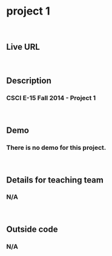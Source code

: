 <h1>project 1</h1><br>

<h2>Live URL</h2>

<a href="http://p1ahmed.me/hello-world/"></a><br>



<h2>Description</h2>
<h3> CSCI E-15 Fall 2014 - Project 1</h3><br>

<h2>Demo</h2>
<h3>There is no demo for this project.</h3><br>

<h2>Details for teaching team</h2>
<h3>N/A</h3><br>

<h2>Outside code</h2>
<h3>N/A</h3>
